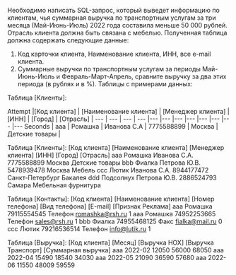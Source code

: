 Необходимо написать SQL-запрос, который выведет информацию по клиентам, чья суммарная выручка по транспортным услугам за три месяца (Май-Июнь-Июль) 2022 года составила меньше 50 000 рублей. Отрасль клиента должна быть связана с мебелью.
Полученная таблица должна содержать следующие данные:
1.	Код карточки клиента, Наименование клиента, ИНН, все e-mail клиента.
2.	Суммарные выручки по транспортным услугам за периоды Май-Июнь-Июль и Февраль-Март-Апрель, сравните выручку за два этих периода (в рублях и в %).
Таблицы с примерами данных:

Таблица [Клиенты]: 

Attempt |[Код клиента]	| [Наименование клиента] | [Менеджер клиента] | [ИНН] | [Город] | [Отрасль] | 
--- | --- | --- | --- |--- |--- |--- |--- |--- |--- |--- |---
Seconds | aaa | Ромашка | Иванова С.А | 7775588899 | Москва | Детские товары |



Таблица [Клиенты]: 
[Код клиента]	[Наименование клиента]	[Менеджер клиента]	[ИНН]	[Город]	[Отрасль]
aaa	Ромашка	Иванова С.А.	7775588899	Москва	Детские товары
bbb	Фиалка	Петрова Ю.В.	5478939478	Москва	Мебель
ccc	Лютик	Иванова С.А.	8944177472	Санкт-Петербург	Бакалея
ddd	Подсолнух	Петрова Ю.В.	2886524793	Самара	Мебельная фурнитура

Таблица [Контакты]: 
[Код клиента]	[Наименование клиента]	[Номер телефона]	[Вид телефона]	[E-mail]	[Признак Реклама]
aaa	Ромашка	79115554545	Телефон	romashka@rsh.ru
1
aaa	Ромашка	74952253665	Телефон	sales@rsh.ru 
1
bbb	Фиалка	74955468125	Факс	fialka@mail.ru 
0
ccc	Лютик	79216536514	Телефон	info@lutik.ru 
1

Таблица [Выручка]: 
[Код клиента]	[Месяц]	[Выручка НОХ]	[Выручка Транспорт]	[Суммарная выручка]
aaa	2022-02	12050	56000	68050
aaa	2022-04	15490	18540	34030
aaa	2022-05	21090	36590	57680
aaa	2022-06	11550	48009	59559

